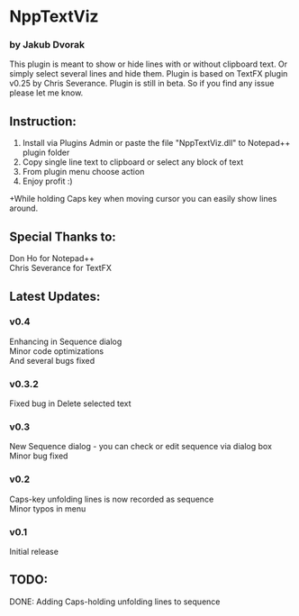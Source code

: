 # NppTextViz
### by Jakub Dvorak

This plugin is meant to show or hide lines with or without clipboard text. Or simply select several lines and hide them. Plugin is based on TextFX plugin v0.25 by Chris Severance.
Plugin is still in beta. So if you find any issue please let me know.


Instruction:
---
1. Install via Plugins Admin or paste the file "NppTextViz.dll" to Notepad++ plugin folder
2. Copy single line text to clipboard or select any block of text
3. From plugin menu choose action
4. Enjoy profit :)

+While holding Caps key when moving cursor you can easily show lines around.

Special Thanks to:
----
Don Ho for Notepad++  
Chris Severance for TextFX  

Latest Updates:
----

### v0.4
Enhancing in Sequence dialog  
Minor code optimizations  
And several bugs fixed

### v0.3.2
Fixed bug in Delete selected text

### v0.3
New Sequence dialog - you can check or edit sequence via dialog box  
Minor bug fixed

### v0.2
Caps-key unfolding lines is now recorded as sequence  
Minor typos in menu

### v0.1
Initial release

TODO:
----
DONE: Adding Caps-holding unfolding lines to sequence
